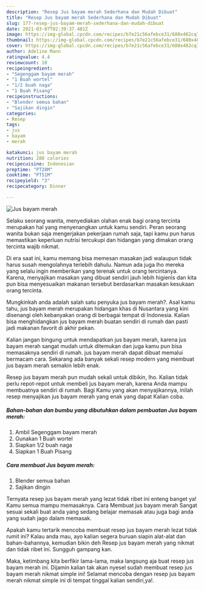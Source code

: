 ```yaml
---
description: "Resep Jus bayam merah Sederhana dan Mudah Dibuat"
title: "Resep Jus bayam merah Sederhana dan Mudah Dibuat"
slug: 177-resep-jus-bayam-merah-sederhana-dan-mudah-dibuat
date: 2021-03-07T02:39:37.401Z
image: https://img-global.cpcdn.com/recipes/b7e21c56afebce31/680x482cq70/jus-bayam-merah-foto-resep-utama.jpg
thumbnail: https://img-global.cpcdn.com/recipes/b7e21c56afebce31/680x482cq70/jus-bayam-merah-foto-resep-utama.jpg
cover: https://img-global.cpcdn.com/recipes/b7e21c56afebce31/680x482cq70/jus-bayam-merah-foto-resep-utama.jpg
author: Adeline Mann
ratingvalue: 4.4
reviewcount: 10
recipeingredient:
- "Segenggam bayam merah"
- "1 Buah wortel"
- "1/2 buah naga"
- "1 Buah Pisang"
recipeinstructions:
- "Blender semua bahan"
- "Sajikan dingin"
categories:
- Resep
tags:
- jus
- bayam
- merah

katakunci: jus bayam merah 
nutrition: 288 calories
recipecuisine: Indonesian
preptime: "PT28M"
cooktime: "PT51M"
recipeyield: "3"
recipecategory: Dinner

---
```



![Jus bayam merah](https://img-global.cpcdn.com/recipes/b7e21c56afebce31/680x482cq70/jus-bayam-merah-foto-resep-utama.jpg)

Selaku seorang wanita, menyediakan olahan enak bagi orang tercinta merupakan hal yang menyenangkan untuk kamu sendiri. Peran seorang  wanita bukan saja mengerjakan pekerjaan rumah saja, tapi kamu pun harus memastikan keperluan nutrisi tercukupi dan hidangan yang dimakan orang tercinta wajib nikmat.

Di era  saat ini, kamu memang bisa memesan masakan jadi walaupun tidak harus susah mengolahnya terlebih dahulu. Namun ada juga lho mereka yang selalu ingin memberikan yang terenak untuk orang tercintanya. Karena, menyajikan masakan yang dibuat sendiri jauh lebih higienis dan kita pun bisa menyesuaikan makanan tersebut berdasarkan masakan kesukaan orang tercinta. 



Mungkinkah anda adalah salah satu penyuka jus bayam merah?. Asal kamu tahu, jus bayam merah merupakan hidangan khas di Nusantara yang kini disenangi oleh kebanyakan orang di berbagai tempat di Indonesia. Kalian bisa menghidangkan jus bayam merah buatan sendiri di rumah dan pasti jadi makanan favorit di akhir pekan.

Kalian jangan bingung untuk mendapatkan jus bayam merah, karena jus bayam merah sangat mudah untuk ditemukan dan juga kamu pun bisa memasaknya sendiri di rumah. jus bayam merah dapat dibuat memalui bermacam cara. Sekarang ada banyak sekali resep modern yang membuat jus bayam merah semakin lebih enak.

Resep jus bayam merah pun mudah sekali untuk dibikin, lho. Kalian tidak perlu repot-repot untuk membeli jus bayam merah, karena Anda mampu membuatnya sendiri di rumah. Bagi Kamu yang akan menyajikannya, inilah resep menyajikan jus bayam merah yang enak yang dapat Kalian coba.

<!--inarticleads1-->

##### Bahan-bahan dan bumbu yang dibutuhkan dalam pembuatan Jus bayam merah:

1. Ambil Segenggam bayam merah
1. Gunakan 1 Buah wortel
1. Siapkan 1/2 buah naga
1. Siapkan 1 Buah Pisang




<!--inarticleads2-->

##### Cara membuat Jus bayam merah:

1. Blender semua bahan
1. Sajikan dingin




Ternyata resep jus bayam merah yang lezat tidak ribet ini enteng banget ya! Kamu semua mampu memasaknya. Cara Membuat jus bayam merah Sangat sesuai sekali buat anda yang sedang belajar memasak atau juga bagi anda yang sudah jago dalam memasak.

Apakah kamu tertarik mencoba membuat resep jus bayam merah lezat tidak rumit ini? Kalau anda mau, ayo kalian segera buruan siapin alat-alat dan bahan-bahannya, kemudian bikin deh Resep jus bayam merah yang nikmat dan tidak ribet ini. Sungguh gampang kan. 

Maka, ketimbang kita berfikir lama-lama, maka langsung aja buat resep jus bayam merah ini. Dijamin kalian tak akan nyesel sudah membuat resep jus bayam merah nikmat simple ini! Selamat mencoba dengan resep jus bayam merah nikmat simple ini di tempat tinggal kalian sendiri,ya!.

